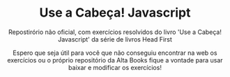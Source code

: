 <h1 align="center">Use a Cabeça! Javascript</h1>

<p align="center">Repostirório não oficial, com exercícios resolvidos do livro 'Use a Cabeça! Javascript' da série de livros Head First </p>

<p align="center">Espero que seja útil para você que não conseguiu encontrar na web os exercícios ou o próprio repositório da Alta Books fique a vontade
para usar baixar e modificar os exercícios! </p> 
